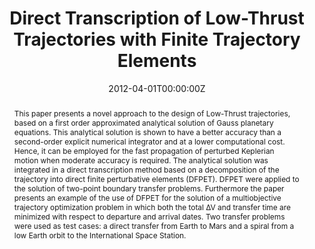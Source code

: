 ---
title: "Direct Transcription of Low-Thrust Trajectories with Finite Trajectory Elements"
authors:
 - Federico Zuiani
 - Massimiliano Vasile
 - admin
 - Giulio Avanzini
author_notes:
date: "2012-04-01T00:00:00Z"
doi: "https://doi.org/10.1016/j.actaastro.2011.09.011"

# Publication type.
# Accepts a single type but formatted as a YAML list (for Hugo requirements).
# Enter a publication type from the CSL standard.
publication_types: ["article-journal"]

# Publication name and optional abbreviated publication name.
publication: "*Acta Astronautica, Volume 72, March–April 2012, Pages 108-120*"
publication_short: "*Acta Astronautica*"

abstract: "This paper presents a novel approach to the design of Low-Thrust trajectories, based on a first order approximated analytical solution of Gauss planetary equations. This analytical solution is shown to have a better accuracy than a second-order explicit numerical integrator and at a lower computational cost. Hence, it can be employed for the fast propagation of perturbed Keplerian motion when moderate accuracy is required. The analytical solution was integrated in a direct transcription method based on a decomposition of the trajectory into direct finite perturbative elements (DFPET). DFPET were applied to the solution of two-point boundary transfer problems.
Furthermore the paper presents an example of the use of DFPET for the solution of a multiobjective trajectory optimization problem in which both the total ∆V and transfer time are minimized with respect to departure and arrival dates. Two transfer problems were used as test cases: a direct transfer from Earth to Mars and a spiral from a low Earth orbit to the International Space Station."

# Summary. An optional shortened abstract.
#summary: Lorem ipsum dolor sit amet, consectetur adipiscing elit. Duis posuere tellus ac convallis placerat. Proin tincidunt magna sed ex sollicitudin condimentum.

tags:
 - Orbital dynamics
 - Low-thrust
 - Trajectory optimization
 - Global optimization
featured: false

# links:
# - name: ""
#   url: ""
url_pdf: https://www.sciencedirect.com/science/article/abs/pii/S0094576511002852
url_code: ''
url_dataset: ''
url_poster: ''
url_project: ''
url_slides: ''
url_source: ''
url_video: ''

# Featured image
# To use, add an image named `featured.jpg/png` to your page's folder.
image:
  caption: 'Optimized trajectories comparison'
  focal_point: ""
  preview_only: false

# Associated Projects (optional).
#   Associate this publication with one or more of your projects.
#   Simply enter your project's folder or file name without extension.
#   E.g. `internal-project` references `content/project/internal-project/index.md`.
#   Otherwise, set `projects: []`.
projects: []

# Slides (optional).
#   Associate this publication with Markdown slides.
#   Simply enter your slide deck's filename without extension.
#   E.g. `slides: "example"` references `content/slides/example/index.md`.
#   Otherwise, set `slides: ""`.
#slides: example
---